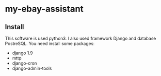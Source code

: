 # my-ebay-assistant

## Install

This software is used python3. I also used framework Django and database PostreSQL.
You need install some packages:
* django 1.9
* mttp
* django-cron
* django-admin-tools